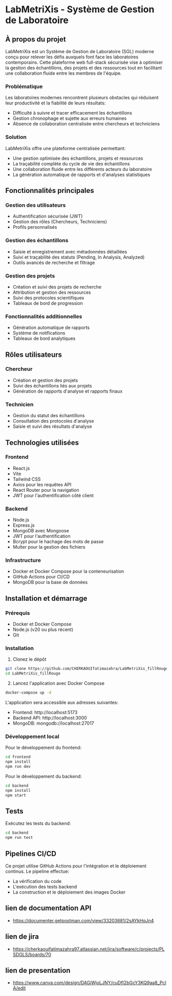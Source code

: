 # LabMetriXis - Système de Gestion de Laboratoire

## À propos du projet

LabMetriXis est un Système de Gestion de Laboratoire (SGL) moderne conçu pour relever les défis auxquels font face les laboratoires contemporains. Cette plateforme web full-stack sécurisée vise à optimiser la gestion des échantillons, des projets et des ressources tout en facilitant une collaboration fluide entre les membres de l'équipe.

### Problématique

Les laboratoires modernes rencontrent plusieurs obstacles qui réduisent leur productivité et la fiabilité de leurs résultats:
- Difficulté à suivre et tracer efficacement les échantillons
- Gestion chronophage et sujette aux erreurs humaines
- Absence de collaboration centralisée entre chercheurs et techniciens

### Solution

LabMetriXis offre une plateforme centralisée permettant:
- Une gestion optimisée des échantillons, projets et ressources
- La traçabilité complète du cycle de vie des échantillons
- Une collaboration fluide entre les différents acteurs du laboratoire
- La génération automatique de rapports et d'analyses statistiques

## Fonctionnalités principales

### Gestion des utilisateurs
- Authentification sécurisée (JWT)
- Gestion des rôles (Chercheurs, Techniciens)
- Profils personnalisés

### Gestion des échantillons
- Saisie et enregistrement avec métadonnées détaillées
- Suivi et traçabilité des statuts (Pending, In Analysis, Analyzed)
- Outils avancés de recherche et filtrage

### Gestion des projets
- Création et suivi des projets de recherche
- Attribution et gestion des ressources
- Suivi des protocoles scientifiques
- Tableaux de bord de progression

### Fonctionnalités additionnelles
- Génération automatique de rapports
- Système de notifications
- Tableaux de bord analytiques

## Rôles utilisateurs

### Chercheur
- Création et gestion des projets
- Suivi des échantillons liés aux projets
- Génération de rapports d'analyse et rapports finaux

### Technicien
- Gestion du statut des échantillons
- Consultation des protocoles d'analyse
- Saisie et suivi des résultats d'analyse

## Technologies utilisées

### Frontend
- React.js
- Vite
- Tailwind CSS
- Axios pour les requêtes API
- React Router pour la navigation
- JWT pour l'authentification côté client

### Backend
- Node.js
- Express.js
- MongoDB avec Mongoose
- JWT pour l'authentification
- Bcrypt pour le hachage des mots de passe
- Multer pour la gestion des fichiers

### Infrastructure
- Docker et Docker Compose pour la conteneurisation
- GitHub Actions pour CI/CD
- MongoDB pour la base de données

## Installation et démarrage

### Prérequis
- Docker et Docker Compose
- Node.js (v20 ou plus récent)
- Git

### Installation

1. Clonez le dépôt
```bash
git clone https://github.com/CHERKAOUIfatimazahra/LabMetriXis_fillRouge.git
cd LabMetriXis_fillRouge
```

2. Lancez l'application avec Docker Compose
```bash
docker-compose up -d
```

L'application sera accessible aux adresses suivantes:
- Frontend: http://localhost:5173
- Backend API: http://localhost:3000
- MongoDB: mongodb://localhost:27017

### Développement local

Pour le développement du frontend:
```bash
cd frontend
npm install
npm run dev
```

Pour le développement du backend:
```bash
cd backend
npm install
npm start
```

## Tests

Exécutez les tests du backend:
```bash
cd backend
npm run test
```

## Pipelines CI/CD

Ce projet utilise GitHub Actions pour l'intégration et le déploiement continus. Le pipeline effectue:
- La vérification du code
- L'exécution des tests backend
- La construction et le déploiement des images Docker

## lien de documentation API
- https://documenter.getpostman.com/view/33203681/2sAYkHqJn4

## lien de jira
- https://cherkaouifatimazahra97.atlassian.net/jira/software/c/projects/PLSDGLS/boards/70

## lien de presentation 
- https://www.canva.com/design/DAGiWjoLJNY/cuDfI2bGcY3KQ9aa8_PcIA/edit